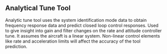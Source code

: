 ## Analytical Tune Tool

Analytic tune tool uses the system identification mode data to obtain frequency response data and predict closed loop control responses. Used to give insight into gain and filter changes on the rate and attitude controller tune.  It assumes the aircraft is a linear system. Non-linear control elements like rate and acceleration limits will affect the accuracy of the tool prediction.
